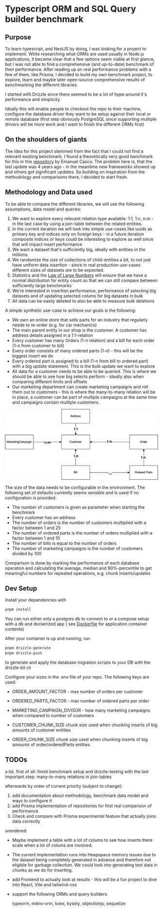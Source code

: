 # Typescript ORM and SQL Query builder benchmark

## Purpose
To learn typescript, and NestJS by doing, I was looking for a project to implement. While researching what ORMs are used usually in Node.js applications, it became clear that a few options seem viable at first glance, but I was not able to find a comprehensive (and up-to-date) benchmark of their performance. After reading up on real performance problems with a few of them, like Prisma, I decided to build my own benchmark project, to explore, learn and maybe later open-source comprehensive results of benchmarking the different libraries.

I started with Drizzle since there seemed to be a lot of hype around it's performance and simplicity.

Ideally this will enable people to checkout the repo to their machine, configure the database driver they want to be setup against their local or remote database (first step obviously PostgreSQL since supporting multiple drivers will be more work and I want to finish the different ORMs first)

## On the shoulders of giants

The idea for this project stemmed from the fact that I could not find a relevant existing benchmark.
I found a theoretically very good benchmark for this in this [repository](https://github.com/emanuelcasco/typescript-orm-benchmark) by Emanuel Casco. The problem here is, that the last update was 4 years ago - in the meantime new frameworks showed up and others got significant updates. 
So building on inspiration from the methodology and comparisons there, I decided to start fresh.

## Methodology and Data used

To be able to compare the different libraries, we will use the following assumptions, data model and queries:

1. We want to explore every relevant relation type available: 1:1, 1:n, n:m - in the last case by using a join-table between the related entities.
2. In the current iteration we will look into simple use-cases like uuids as primary key and indices only on foreign keys - in a future iteration composite indices or keys could be interesting to explore as well since that will impact insert performance
3. We want a dataset that's sufficiently big, ideally with entities in the millions.
4. We randomize the size of collections of child-entities a bit, to not just have uniform data insertion - since in real production use-cases different sizes of datasets are to be expected.
5. Statistics and the [Law of Large Numbers](https://en.wikipedia.org/wiki/Law_of_large_numbers) will ensure that we have a normal distribution for entity count so that we can still compare between sufficiently large benchmarks
6. We're interested in insertion performance, performance of selecting big datasets and of updating selected colums for big datasets in bulk
7. All data can be easily deleted to also be able to measure bulk deletions

A simple synthetic use-case to achieve our goals is the following:
* We own an online store that sells parts for an industry that regularly needs to re-order (e.g. for car mechanics)
* The main parent entity in our shop is the customer. A customer has address details assigned in a 1:1-relation
* Every customer has many Orders (1-n relation) and a bill for each order (1-n from customer to bill)
* Every order consists of many ordered parts (1-n) - this will be the biggest insert we do
* Every ordered part is assigned to a bill (1-n from bill to ordered part) with a big update statement. This is the bulk update we want to explore
* All data for a customer needs to be able to be queried. This is where we should be able to see how big selects perform - ideally also when comparing different limits and offsets
* Our marketing department can create marketing campaigns and roll them out to customers - this is where the many-to-many relation will be in place, a customer can be part of multiple campaigns at the same time and campaigns contain multiple customers.

![Data model](doc/data_model.png)

The size of the data needs to be configurable in the environment. The following set of defaults currently seems sensible and is used if no configuration is provided:

* The number of customers is given as parameter when starting the benchmark
* Every customer has an address
* The number of orders is the number of customers multiplied with a factor between 1 and 25
* The number of ordered parts is the number of orders multiplied with a factor between 1 and 10
* The number of bills is equal to the number of orders
* The number of marketing campaigns is the number of customers divided by 100


Comparison is done by marking the performance of each database operation and calculating the average, median and 90%-percentile to get meaningful numbers for repeated operations, e.g. chunk inserts/updates

## Dev Setup

Install your dependencies with

```bash
pnpm install
```

You can run either only a postgres db to connect to or a compose setup with a db and dockerized app (
see [Dockerfile](docker/Dockerfile-ts-orm-benchmark) for application container contents)

After your container is up and running, run

```bash
pnpm drizzle-generate
pnpm drizzle-push
```

to generate and apply the database migration scripts to your DB with the drizzle-kit cli

Configure your sizes in the .env file of your repo. The following keys are used:
* ORDER_AMOUNT_FACTOR - max number of orders per customer
* ORDERED_PARTS_FACTOR - max number of ordered parts per order
* MARKETING_CAMPAIGN_DIVISOR - how many marketing campaigns when compared to number of customers

* CUSTOMER_CHUNK_SIZE chunk size used when chunking inserts of big amounts of customer entities
* ORDER_CHUNK_SIZE chunk size used when chunking inserts of big amounts of order/orderedParts entities


## TODOs

a lot. 
first of all: finish benchmark setup and drizzle-testing with the last important step: many-to-many relations in join-tables

afterwards by order of current priority (subject to change):
1. add documentation about methodology, benchmark data model and ways to configure it
2. add Prisma implementation of repositories for first real comparison of performance
3. Check and compare with Prisma experimental feature that actually joins data correctly

unordered:
* Maybe implement a table with a lot of colums to see how inserts there scale when a lot of colums are involved.
* The current implementation runs into Heapspace memory issues due to the dataset being completely generated in advance and therefore not eligible for garbage collection. We could look into generating test data in chunks as we do for inserting.
* add Frontend to actually look at results - this will be a fun project to dive into React, Vite and tailwind-css
* support the following ORMs and query builders:

  typeorm,
  mikro-orm,
  knex,
  kysely,
  objectionjs,
  sequelize
